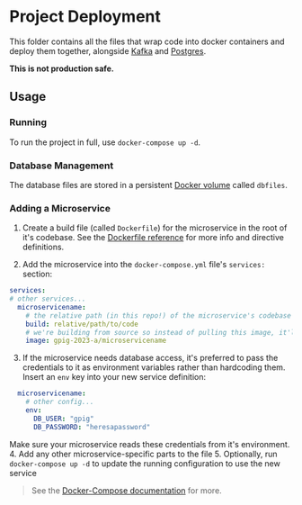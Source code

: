 # Project Deployment

This folder contains all the files that wrap code into docker containers and deploy them together, alongside [Kafka](https://kafka.apache.org/) and [Postgres](https://www.postgresql.org/).

**This is not production safe.**

## Usage

### Running

To run the project in full, use `docker-compose up -d`.

### Database Management

The database files are stored in a persistent [Docker volume](https://docs.docker.com/storage/volumes/) called `dbfiles`.

### Adding a Microservice

<!-- TODO: provide template dockerfile -->
1. Create a build file (called `Dockerfile`) for the microservice in the root of it's codebase.
   See the [Dockerfile reference](https://docs.docker.com/engine/reference/builder/) for more info and directive definitions.
 <!-- TODO: expand me -->
2. Add the microservice into the `docker-compose.yml` file's `services:` section:
```yaml
services:
# other services...
  microservicename:
    # the relative path (in this repo!) of the microservice's codebase - the folder with the Dockerfile in it
    build: relative/path/to/code
    # we're building from source so instead of pulling this image, it'll name the built one like that for convenience
    image: gpig-2023-a/microservicename
```
<!-- TODO: persistent env vars passed between containers -->
3. If the microservice needs database access, it's preferred to pass the credentials to it as environment variables rather than hardcoding them.
   Insert an `env` key into your new service definition:
```yaml
  microservicename:
    # other config...
    env:
      DB_USER: "gpig"
      DB_PASSWORD: "heresapassword"
```
   Make sure your microservice reads these credentials from it's environment.
4. Add any other microservice-specific parts to the file
5. Optionally, run `docker-compose up -d` to update the running configuration to use the new service

> See the [Docker-Compose documentation](https://docs.docker.com/compose/) for more.

